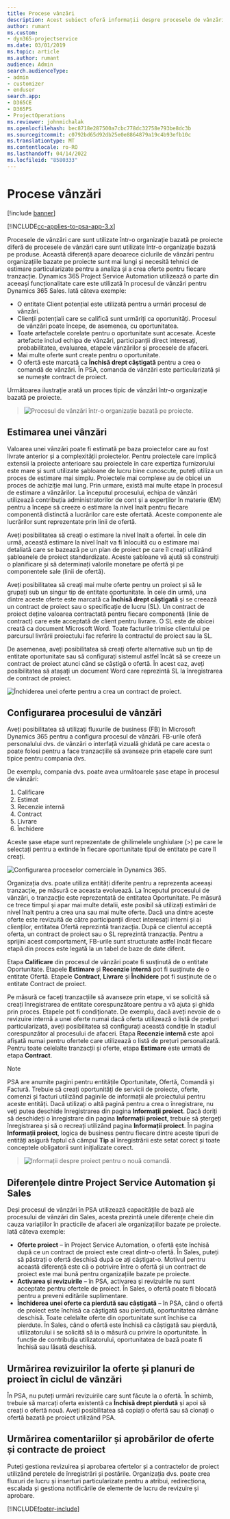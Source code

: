 ```yaml
---
title: Procese vânzări
description: Acest subiect oferă informații despre procesele de vânzări de bază.
author: rumant
ms.custom:
- dyn365-projectservice
ms.date: 03/01/2019
ms.topic: article
ms.author: rumant
audience: Admin
search.audienceType:
- admin
- customizer
- enduser
search.app:
- D365CE
- D365PS
- ProjectOperations
ms.reviewer: johnmichalak
ms.openlocfilehash: bec8718e287500a7cbc778dc32758e793be8dc3b
ms.sourcegitcommit: c0792bd65d92db25e0e8864879a19c4b93efb10c
ms.translationtype: MT
ms.contentlocale: ro-RO
ms.lasthandoff: 04/14/2022
ms.locfileid: "8580333"
---
```

# <a name="sales-processes"></a>Procese vânzări

[!include [banner](../includes/psa-now-project-operations.md)]

[!INCLUDE[cc-applies-to-psa-app-3.x](../includes/cc-applies-to-psa-app-3x.md)]

Procesele de vânzări care sunt utilizate într-o organizație bazată pe proiecte diferă de procesele de vânzări care sunt utilizate într-o organizație bazată pe produse. Această diferență apare deoarece ciclurile de vânzări pentru organizațiile bazate pe proiecte sunt mai lungi și necesită tehnici de estimare particularizate pentru a analiza și a crea oferte pentru fiecare tranzacție. Dynamics 365 Project Service Automation utilizează o parte din aceeași funcționalitate care este utilizată în procesul de vânzări pentru Dynamics 365 Sales. Iată câteva exemple:

- O entitate Client potențial este utilizată pentru a urmări procesul de vânzări.
- Clienții potențiali care se califică sunt urmăriți ca oportunități. Procesul de vânzări poate începe, de asemenea, cu oportunitatea.
- Toate artefactele corelate pentru o oportunitate sunt accesate. Aceste artefacte includ echipa de vânzări, participanții direct interesați, probabilitatea, evaluarea, etapele vânzărilor și procesele de afaceri.
- Mai multe oferte sunt create pentru o oportunitate.
- O ofertă este marcată ca **Închisă drept câștigată** pentru a crea o comandă de vânzări. În PSA, comanda de vânzări este particularizată și se numește contract de proiect.

Următoarea ilustrație arată un proces tipic de vânzări într-o organizație bazată pe proiecte.

> ![Procesul de vânzări într-o organizație bazată pe proiecte.](media/basic-guide-1.png)

## <a name="estimating-a-sale"></a>Estimarea unei vânzări
Valoarea unei vânzări poate fi estimată pe baza proiectelor care au fost livrate anterior și a complexității proiectelor. Pentru proiectele care implică extensii la proiecte anterioare sau proiectele în care expertiza furnizorului este mare și sunt utilizate șabloane de lucru bine cunoscute, puteți utiliza un proces de estimare mai simplu. Proiectele mai complexe au de obicei un proces de achiziție mai lung. Prin urmare, există mai multe etape în procesul de estimare a vânzărilor. La începutul procesului, echipa de vânzări utilizează contribuția administratorilor de cont și a experților în materie (EM) pentru a începe să creeze o estimare la nivel înalt pentru fiecare componentă distinctă a lucrărilor care este ofertată. Aceste componente ale lucrărilor sunt reprezentate prin linii de ofertă. 

Aveți posibilitatea să creați o estimare la nivel înalt a ofertei. În cele din urmă, această estimare la nivel înalt va fi înlocuită cu o estimare mai detaliată care se bazează pe un plan de proiect pe care îl creați utilizând șabloanele de proiect standardizate. Aceste șabloane vă ajută să construiți o planificare și să determinați valorile monetare pe ofertă și pe componentele sale (linii de ofertă). 

Aveți posibilitatea să creați mai multe oferte pentru un proiect și să le grupați sub un singur tip de entitate oportunitate. În cele din urmă, una dintre aceste oferte este marcată ca **Închisă drept câștigată** și se creează un contract de proiect sau o specificație de lucru (SL). Un contract de proiect deține valoarea contractată pentru fiecare componentă (linie de contract) care este acceptată de client pentru livrare. O SL este de obicei creată ca document Microsoft Word. Toate facturile trimise clientului pe parcursul livrării proiectului fac referire la contractul de proiect sau la SL.

De asemenea, aveți posibilitatea să creați oferte alternative sub un tip de entitate oportunitate sau să configurați sistemul astfel încât să se creeze un contract de proiect atunci când se câștigă o ofertă. În acest caz, aveți posibilitatea să atașați un document Word care reprezintă SL la înregistrarea de contract de proiect.

![Închiderea unei oferte pentru a crea un contract de proiect.](media/basic-guide-2.png)

## <a name="configuring-the-sales-process"></a>Configurarea procesului de vânzări
Aveți posibilitatea să utilizați fluxurile de business (FB) în Microsoft Dynamics 365 pentru a configura procesul de vânzări. FB-urile oferă personalului dvs. de vânzări o interfață vizuală ghidată pe care acesta o poate folosi pentru a face tranzacțiile să avanseze prin etapele care sunt tipice pentru compania dvs.

De exemplu, compania dvs. poate avea următoarele șase etape în procesul de vânzări:

1. Calificare
2. Estimat
3. Recenzie internă
4. Contract
5. Livrare
6. Închidere

Aceste șase etape sunt reprezentate de ghilimelele unghiulare (\>) pe care le selectați pentru a extinde în fiecare oportunitate tipul de entitate pe care îl creați.

![Configurarea proceselor comerciale în Dynamics 365.](media/basic-guide-3.png)
 
Organizația dvs. poate utiliza entități diferite pentru a reprezenta aceeași tranzacție, pe măsură ce aceasta evoluează. La începutul procesului de vânzări, o tranzacție este reprezentată de entitatea Oportunitate. Pe măsură ce trece timpul și apar mai multe detalii, este posibil să utilizați estimări de nivel înalt pentru a crea una sau mai multe oferte. Dacă una dintre aceste oferte este revizuită de către participanții direct interesați interni și ai clienților, entitatea Ofertă reprezintă tranzacția. După ce clientul acceptă oferta, un contract de proiect sau o SL reprezintă tranzacția. Pentru a sprijini acest comportament, FB-urile sunt structurate astfel încât fiecare etapă din proces este legată la un tabel de baze de date diferit.

Etapa **Calificare** din procesul de vânzări poate fi susținută de o entitate Oportunitate. Etapele **Estimare** și **Recenzie internă** pot fi susținute de o entitate Ofertă. Etapele **Contract**, **Livrare** și **Închidere** pot fi susținute de o entitate Contract de proiect.

Pe măsură ce faceți tranzacțiile să avanseze prin etape, vi se solicită să creați înregistrarea de entitate corespunzătoare pentru a vă ajuta și ghida prin proces. Etapele pot fi condiționate. De exemplu, dacă aveți nevoie de o revizuire internă a unei oferte numai dacă oferta utilizează o listă de prețuri particularizată, aveți posibilitatea să configurați această condiție în stadiul corespunzător al procesului de afaceri. Etapa **Recenzie internă** este apoi afișată numai pentru ofertele care utilizează o listă de prețuri personalizată. Pentru toate celelalte tranzacții și oferte, etapa **Estimare** este urmată de etapa **Contract**.

> [!NOTE]
> PSA are anumite pagini pentru entitățile Oportunitate, Ofertă, Comandă și Factură. Trebuie să creați oportunități de servicii de proiecte, oferte, comenzi și facturi utilizând paginile de informații ale proiectului pentru aceste entități. Dacă utilizați o altă pagină pentru a crea o înregistrare, nu veți putea deschide înregistrarea din pagina **Informații proiect**. Dacă doriți să deschideți o înregistrare din pagina **Informații proiect**, trebuie să ștergeți înregistrarea și să o recreați utilizând pagina **Informații proiect**. În pagina **Informații proiect**, logica de business pentru fiecare dintre aceste tipuri de entități asigură faptul că câmpul **Tip** al înregistrării este setat corect și toate conceptele obligatorii sunt inițializate corect.

> ![Informații despre proiect pentru o nouă comandă.](media/basic-guide-4.png)
 
## <a name="differences-between-project-service-automation-and-sales"></a>Diferențele dintre Project Service Automation și Sales
Deși procesul de vânzări în PSA utilizează capacitățile de bază ale procesului de vânzări din Sales, acesta prezintă unele diferențe cheie din cauza variațiilor în practicile de afaceri ale organizațiilor bazate pe proiecte. Iată câteva exemple:

- **Oferte proiect** – în Project Service Automation, o ofertă este închisă după ce un contract de proiect este creat dintr-o ofertă. În Sales, puteți să păstrați o ofertă deschisă după ce ați câștigat-o. Motivul pentru această diferență este că o potrivire între o ofertă și un contract de proiect este mai bună pentru organizațiile bazate pe proiecte. 
- **Activarea și revizuirile** – în PSA, activarea și revizuirile nu sunt acceptate pentru ofertele de proiect. În Sales, o ofertă poate fi blocată pentru a preveni editările suplimentare.
- **Închiderea unei oferte ca pierdută sau câștigată** – în PSA, când o ofertă de proiect este închisă ca câștigată sau pierdută, oportunitatea rămâne deschisă. Toate celelalte oferte din oportunitate sunt închise ca pierdute. În Sales, când o ofertă este închisă ca câștigată sau pierdută, utilizatorului i se solicită să ia o măsură cu privire la oportunitate. În funcție de contribuția utilizatorului, oportunitatea de bază poate fi închisă sau lăsată deschisă.

## <a name="tracking-revisions-to-quotes-and-project-plans-in-the-sales-cycle"></a>Urmărirea revizuirilor la oferte și planuri de proiect în ciclul de vânzări
În PSA, nu puteți urmări revizuirile care sunt făcute la o ofertă. În schimb, trebuie să marcați oferta existentă ca **Închisă drept pierdută** și apoi să creați o ofertă nouă. Aveți posibilitatea să copiați o ofertă sau să clonați o ofertă bazată pe proiect utilizând PSA.

## <a name="tracking-comments-and-approvals-of-quotes-and-project-contracts"></a>Urmărirea comentariilor și aprobărilor de oferte și contracte de proiect
Puteți gestiona revizuirea și aprobarea ofertelor și a contractelor de proiect utilizând peretele de înregistrări și postările. Organizația dvs. poate crea fluxuri de lucru și inserturi particularizate pentru a atribui, redirecționa, escalada și gestiona notificările de elemente de lucru de revizuire și aprobare.


[!INCLUDE[footer-include](../includes/footer-banner.md)]
